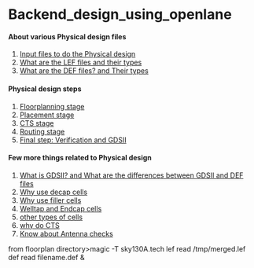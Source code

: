 # Backend_design_using_openlane

#### About various Physical design files

1. [Input files to do the Physical design](
https://github.com/dicdesign/ieeeMentorshipHyd/blob/main/internshipRoadmap/4%20cover%20in%20october/be_design_using_openlane/what_inputs_required_for_PD.md)<br/>
2. [What are the LEF files and their types](
https://github.com/dicdesign/ieeeMentorshipHyd/blob/main/internshipRoadmap/4%20cover%20in%20october/be_design_using_openlane/main/LEF_files.md)<br/>
3. [What are the DEF files? and Their types](
https://github.com/dicdesign/ieeeMentorshipHyd/blob/main/internshipRoadmap/4%20cover%20in%20october/be_design_using_openlane/About_DEF_files.md)<br/>

#### Physical design steps

1. [Floorplanning stage](
https://github.com/dicdesign/ieeeMentorshipHyd/blob/main/internshipRoadmap/4%20cover%20in%20october/be_design_using_openlane/floorplan.md)
2. [Placement stage](
https://github.com/dicdesign/ieeeMentorshipHyd/blob/main/internshipRoadmap/4%20cover%20in%20october/be_design_using_openlane/placement.md)
3. [CTS stage](
https://github.com/dicdesign/ieeeMentorshipHyd/blob/main/internshipRoadmap/4%20cover%20in%20october/be_design_using_openlane/CTS_stage.md)
4. [Routing stage](
https://github.com/dicdesign/ieeeMentorshipHyd/blob/main/internshipRoadmap/4%20cover%20in%20october/be_design_using_openlane/routing.md)
5. [Final step: Verification and GDSII](
https://github.com/dicdesign/ieeeMentorshipHyd/blob/main/internshipRoadmap/4%20cover%20in%20october/be_design_using_openlane/After_routing.md)

#### Few more things related to Physical design

1. [What is GDSII? and What are the differences between GDSII and DEF files](
https://github.com/dicdesign/ieeeMentorshipHyd/blob/main/internshipRoadmap/4%20cover%20in%20october/be_design_using_openlane/About_GDSII.md)<br>
2. [Why use decap cells](
https://github.com/dicdesign/ieeeMentorshipHyd/blob/main/internshipRoadmap/4%20cover%20in%20october/be_design_using_openlane/why_decap_cells.md)<br/>
3. [Why use filler cells](
https://github.com/dicdesign/ieeeMentorshipHyd/blob/main/internshipRoadmap/4%20cover%20in%20october/be_design_using_openlane/why_filler_cells.md)<br/>
4. [Welltap and Endcap cells](
https://github.com/dicdesign/ieeeMentorshipHyd/blob/main/internshipRoadmap/4%20cover%20in%20october/be_design_using_openlane/welltap_and_endcap_cells.md)<br/>
5. [other types of cells](
https://github.com/dicdesign/ieeeMentorshipHyd/blob/main/internshipRoadmap/4%20cover%20in%20october/be_design_using_openlane/other_cells.md)<br/>
6. [why do CTS](
https://github.com/dicdesign/ieeeMentorshipHyd/blob/main/internshipRoadmap/4%20cover%20in%20october/be_design_using_openlane/main/why_CTS.md)
7. [Know about Antenna checks](
https://github.com/dicdesign/ieeeMentorshipHyd/blob/main/internshipRoadmap/4%20cover%20in%20october/be_design_using_openlane/what_is_antenna_checks.md)



from floorplan directory>magic -T sky130A.tech lef read /tmp/merged.lef def read filename.def &

